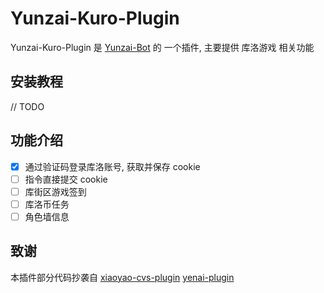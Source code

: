 # Yunzai-Kuro-Plugin

Yunzai-Kuro-Plugin 是 [Yunzai-Bot](https://github.com/yoimiya-kokomi/Miao-Yunzai) 的 一个插件, 主要提供 库洛游戏 相关功能

## 安装教程

// TODO

## 功能介绍

- [x] 通过验证码登录库洛账号, 获取并保存 cookie 
- [ ] 指令直接提交 cookie 
- [ ] 库街区游戏签到
- [ ] 库洛币任务
- [ ] 角色墙信息

## 致谢

本插件部分代码抄袭自 [xiaoyao-cvs-plugin](https://github.com/ctrlcvs/xiaoyao-cvs-plugin) [yenai-plugin](https://github.com/yeyang52/yenai-plugin) 
